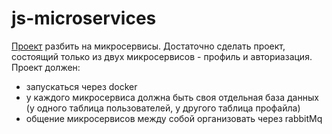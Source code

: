 # js-microservices
 
<a href="https://github.com/KotovNikita16/ts-nest.git">Проект</a> разбить на микросервисы.
Достаточно сделать проект, состоящий только из двух микросервисов - профиль и авториазация.
Проект должен:
- запускаться через docker
- у каждого микросервиса должна быть своя отдельная база данных (у одного таблица пользователей, у другого таблица профайла)
- общение микросервисов между собой организовать через rabbitMq
